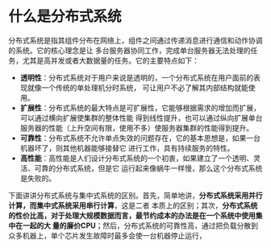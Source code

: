 什么是分布式系统
================================================================
分布式系统是指其组件分布在网络上，组件之间通过传递消息进行通信和动作协调的系统。它的核心理念是让
多台服务器协同工作，完成单台服务器无法处理的任务，尤其是高并发或者大数据量的任务。它的主要特点如下：
+ **透明性**：分布式系统对于用户来说是透明的，一个分布式系统在用户面前的表现就像一个传统的单处理机分时系统，
可让用户不必了解其内部结构就能使用。
+ **扩展性**：分布式系统的最大特点是可扩展性，它能够根据需求的增加而扩展，可以通过横向扩展使集群的整体性能
得到线性提升，也可以通过纵向扩展单台服务器的性能（上升空间有限，使用不多）使服务器集群的性能得到提升。
+ **可靠性**：分布式系统不允许单点失效的问题存在，它的基本思想是，如果一台机器坏了，则其他机器能够接替它
进行工作，具有持续服务的特性。
+ **高性能**：高性能是人们设计分布式系统的一个初衷，如果建立了一个透明、灵活、可靠的分布式系统，但是它
运行起来像蜗牛一样慢，那么这个分布式系统是失败的。

下面讲讲分布式系统与集中式系统的区别。首先，简单地讲，**分布式系统采用并行计算，而集中式系统采用串行计算**，这是二者
本质上的区别；其次，**分布式系统的性价比高，对于处理大规模数据而言，最节约成本的办法是在一个系统中使用集中在一起的大
量的廉价CPU**；然后，分布式系统的可靠性高，通过把负载分散到众多机器上，单个芯片发生故障时最多会使一台机器停止运行，





